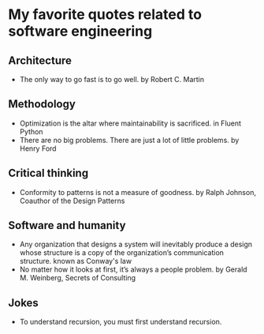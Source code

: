 # My favorite quotes related to software engineering

## Architecture
- The only way to go fast is to go well. by Robert C. Martin

## Methodology
- Optimization is the altar where maintainability is sacrificed. in Fluent Python
- There are no big problems. There are just a lot of little problems. by Henry Ford

## Critical thinking
- Conformity to patterns is not a measure of goodness. by Ralph Johnson, Coauthor of the Design Patterns

## Software and humanity
- Any organization that designs a system will inevitably produce a design whose structure is a copy of the organization’s communication structure. known as Conway's law
- No matter how it looks at first, it’s always a people problem. by Gerald M. Weinberg, Secrets of Consulting

## Jokes
- To understand recursion, you must first understand recursion.